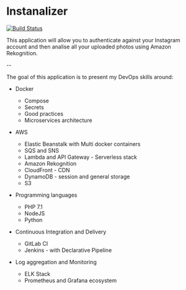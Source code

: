 # Instanalizer
[![Build Status](https://travis-ci.org/jakubigla/instanalizer.svg?branch=master)](https://travis-ci.org/jakubigla/instanalizer)


This application will allow you to authenticate against your Instagram account and then analise all your uploaded photos using Amazon Rekognition.

--

The goal of this application is to present my DevOps skills around:
* Docker
    * Compose
    * Secrets
    * Good practices
    * Microservices architecture
* AWS
    * Elastic Beanstalk with Multi docker containers
    * SQS and SNS
    * Lambda and API Gateway - Serverless stack
    * Amazon Rekognition
    * CloudFront - CDN
    * DynamoDB - session and general storage
    * S3
    
* Programming languages
    * PHP 7.1
    * NodeJS
    * Python
    
* Continuous Integration and Delivery
    * GitLab CI
    * Jenkins - with Declarative Pipeline
    
* Log aggregation and Monitoring
    * ELK Stack
    * Prometheus and Grafana ecosystem
    
